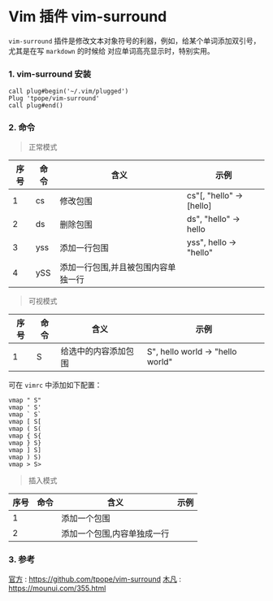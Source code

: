# Vim 插件 vim-surround

`vim-surround` 插件是修改文本对象符号的利器，例如，给某个单词添加双引号，尤其是在写 `markdown` 的时候给
对应单词高亮显示时，特别实用。

### 1. vim-surround 安装

```vim
call plug#begin('~/.vim/plugged')
Plug 'tpope/vim-surround'
call plug#end()
```

### 2. 命令

> 正常模式

| 序号 | 命令 | 含义                                | 示例                      |
|------|------|-------------------------------------|---------------------------|
| 1    | cs   | 修改包围                            | cs"[,  "hello" -> [hello] |
| 2    | ds   | 删除包围                            | ds",  "hello"  -> hello   |
| 3    | yss  | 添加一行包围                        | yss",  hello   -> "hello" |
| 4    | ySS  | 添加一行包围,并且被包围内容单独一行 |                           |

> 可视模式

| 序号 | 命令 | 含义                 | 示例                             |
|------|------|----------------------|----------------------------------|
| 1    | S    | 给选中的内容添加包围 | S", hello world -> "hello world" |

可在 `vimrc` 中添加如下配置：
```vim
vmap " S"
vmap ' S'
vmap ` S`
vmap [ S[
vmap ( S(
vmap { S{
vmap } S}
vmap ] S]
vmap ) S)
vmap > S>
```

> 插入模式

| 序号 | 命令             | 含义                        | 示例 |
|------|------------------|-----------------------------|------|
| 1    | <CTRL-s>         | 添加一个包围                |      |
| 2    | <CTRL-s><CTRL-s> | 添加一个包围,内容单独成一行 |      |

### 3. 参考

[官方](https://github.com/tpope/vim-surround) : https://github.com/tpope/vim-surround
[木凡](https://mounui.com/355.html) : https://mounui.com/355.html



















